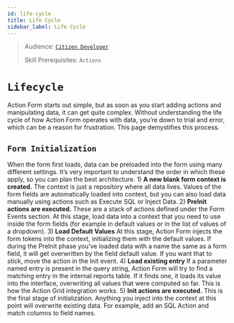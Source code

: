 ```yaml
---
id: life-cycle
title: Life Cycle
sidebar_label: Life Cycle
---
```


> Audience: [`Citizen Developer`](/docs/audience#citizen-developers)
> 
> Skill Prerequisites: `Actions`

# `Lifecycle`

Action Form starts out simple, but as soon as you start adding actions and manipulating data, it can get quite complex. Without understanding the life cycle of how Action Form operates with data, you’re down to trial and error, which can be a reason for frustration. This page demystifies this process.

## `Form Initialization`

When the form first loads, data can be preloaded into the form using many different settings. It’s very important to understand the order in which these apply, so you can plan the best architecture.
1) **A new blank form context is created.**
The context is just a repository where all data lives. Values of the form fields are automatically loaded into context, but you can also load data manually using actions such as Execute SQL or Inject Data.
2) **PreInit actions are executed.**
These are a stack of actions defined under the Form Events section. At this stage, load data into a context that you need to use inside the form fields (for example in default values or in the list of values of a dropdown).
3) **Load Default Values**
At this stage, Action Form injects the form tokens into the context, initializing them with the default values. If during the PreInit phase you’ve loaded data with a name the same as a form field, it will get overwritten by the field default value. If you want that to stick, move the action in the Init event.
4) **Load existing entry**
If a parameter named entry is present in the query string, Action Form will try to find a matching entry in the internal reports table. If it finds one, it loads its value into the interface, overwriting all values that were computed so far. This is how the Action Grid integration works.
5) **Init actions are executed.**
This is the final stage of initialization. Anything you inject into the context at this point will overwrite existing data. For example, add an SQL Action and match columns to field names.